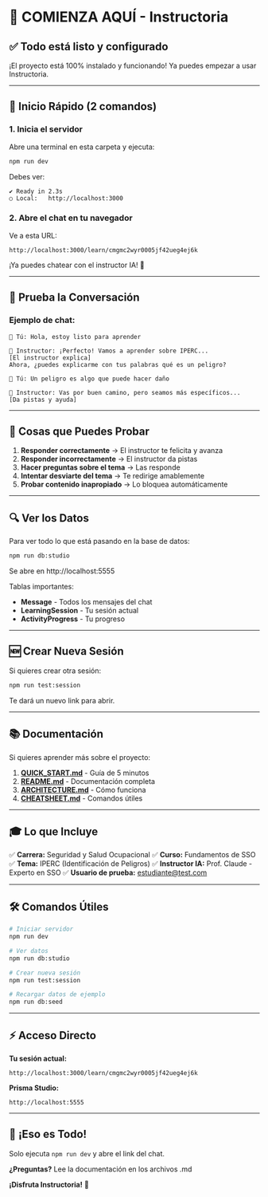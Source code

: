 # 🚀 COMIENZA AQUÍ - Instructoria

## ✅ Todo está listo y configurado

¡El proyecto está 100% instalado y funcionando! Ya puedes empezar a usar Instructoria.

---

## 🎯 Inicio Rápido (2 comandos)

### 1. Inicia el servidor

Abre una terminal en esta carpeta y ejecuta:

```bash
npm run dev
```

Debes ver:
```
✔ Ready in 2.3s
○ Local:   http://localhost:3000
```

### 2. Abre el chat en tu navegador

Ve a esta URL:

```
http://localhost:3000/learn/cmgmc2wyr0005jf42ueg4ej6k
```

¡Ya puedes chatear con el instructor IA! 🤖

---

## 💬 Prueba la Conversación

### Ejemplo de chat:

```
👤 Tú: Hola, estoy listo para aprender

🤖 Instructor: ¡Perfecto! Vamos a aprender sobre IPERC...
[El instructor explica]
Ahora, ¿puedes explicarme con tus palabras qué es un peligro?

👤 Tú: Un peligro es algo que puede hacer daño

🤖 Instructor: Vas por buen camino, pero seamos más específicos...
[Da pistas y ayuda]
```

---

## 🧪 Cosas que Puedes Probar

1. **Responder correctamente** → El instructor te felicita y avanza
2. **Responder incorrectamente** → El instructor da pistas
3. **Hacer preguntas sobre el tema** → Las responde
4. **Intentar desviarte del tema** → Te redirige amablemente
5. **Probar contenido inapropiado** → Lo bloquea automáticamente

---

## 🔍 Ver los Datos

Para ver todo lo que está pasando en la base de datos:

```bash
npm run db:studio
```

Se abre en http://localhost:5555

Tablas importantes:
- **Message** - Todos los mensajes del chat
- **LearningSession** - Tu sesión actual
- **ActivityProgress** - Tu progreso

---

## 🆕 Crear Nueva Sesión

Si quieres crear otra sesión:

```bash
npm run test:session
```

Te dará un nuevo link para abrir.

---

## 📚 Documentación

Si quieres aprender más sobre el proyecto:

1. **[QUICK_START.md](./QUICK_START.md)** - Guía de 5 minutos
2. **[README.md](./README.md)** - Documentación completa
3. **[ARCHITECTURE.md](./ARCHITECTURE.md)** - Cómo funciona
4. **[CHEATSHEET.md](./CHEATSHEET.md)** - Comandos útiles

---

## 🎓 Lo que Incluye

✅ **Carrera:** Seguridad y Salud Ocupacional
✅ **Curso:** Fundamentos de SSO
✅ **Tema:** IPERC (Identificación de Peligros)
✅ **Instructor IA:** Prof. Claude - Experto en SSO
✅ **Usuario de prueba:** estudiante@test.com

---

## 🛠️ Comandos Útiles

```bash
# Iniciar servidor
npm run dev

# Ver datos
npm run db:studio

# Crear nueva sesión
npm run test:session

# Recargar datos de ejemplo
npm run db:seed
```

---

## ⚡ Acceso Directo

**Tu sesión actual:**
```
http://localhost:3000/learn/cmgmc2wyr0005jf42ueg4ej6k
```

**Prisma Studio:**
```
http://localhost:5555
```

---

## 🎉 ¡Eso es Todo!

Solo ejecuta `npm run dev` y abre el link del chat.

**¿Preguntas?** Lee la documentación en los archivos .md

**¡Disfruta Instructoria!** 🚀
